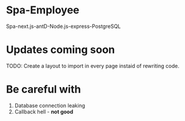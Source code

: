 # Spa-Employee
Spa-next.js-antD-Node.js-express-PostgreSQL


# Updates coming soon
TODO: Create a layout to import in every page instaid of rewriting code.




# Be careful with

1. Database connection leaking
2. Callback hell - __not good__
